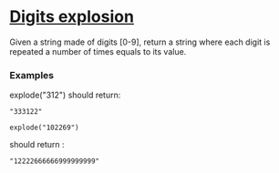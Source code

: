 # [Digits explosion](https://www.codewars.com/kata/585b1fafe08bae9988000314) #

Given a string made of digits [0-9], return a string where each digit is repeated a number of times equals to its value.

### Examples ###

explode("312")
should return:

    "333122"

    explode("102269")

should return :

    "12222666666999999999"
